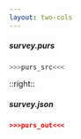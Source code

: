 ```yaml
---
layout: two-cols
---
```


##### *survey.purs*

```purescript
>>>purs_src<<<
```

::right::

##### *survey.json*

```json
>>>purs_out<<<
```

<mdi-checkbox-marked class="text-green-500" />


